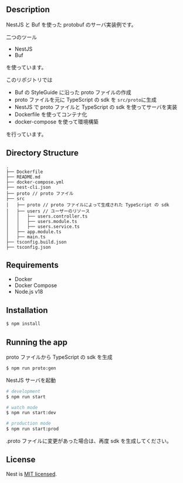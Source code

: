 ## Description

NestJS と Buf を使った protobuf のサーバ実装例です。

二つのツール

- NestJS
- Buf

を使っています。

このリポジトリでは

- Buf の StyleGuide に沿った proto ファイルの作成
- proto ファイルを元に TypeScript の sdk を `src/proto`に生成
- NestJS で proto ファイルと TypeScript の sdk を使ってサーバを実装
- Dockerfile を使ってコンテナ化
- docker-compose を使って環境構築

を行っています。

## Directory Structure

```
.
├── Dockerfile
├── README.md
├── docker-compose.yml
├── nest-cli.json
├── proto // proto ファイル
├── src
│   ├── proto // proto ファイルによって生成された TypeScript の sdk
│   ├── users // ユーザーのリソース
│   │   ├── users.controller.ts
│   │   ├── users.module.ts
│   │   ├── users.service.ts
│   ├── app.module.ts
│   ├── main.ts
├── tsconfig.build.json
├── tsconfig.json
```

## Requirements

- Docker
- Docker Compose
- Node.js v18

## Installation

```bash
$ npm install
```

## Running the app

proto ファイルから TypeScript の sdk を生成

```bash
$ npm run proto:gen
```

NestJS サーバを起動

```bash
# development
$ npm run start

# watch mode
$ npm run start:dev

# production mode
$ npm run start:prod
```

.proto ファイルに変更があった場合は、再度 sdk を生成してください。

## License

Nest is [MIT licensed](LICENSE).
